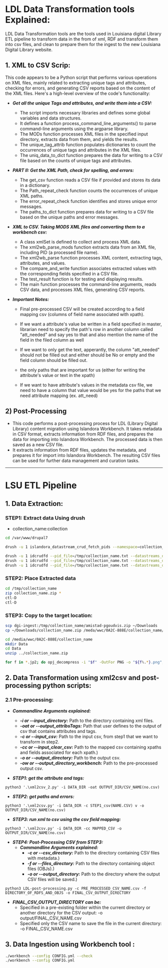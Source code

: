 # LDL Data Transformation tools Explained:
LDL Data Transformation tools are the tools used in Louisiana digital Library ETL pipeline to transform data in the from of xml, RDF and transform them into csv files, and clean to prepare them for the ingest to the new Louisiana Digital Library website.

## 1. XML to CSV Scrip:
This code appears to be a Python script that performs various operations on XML files, mainly related to extracting unique tags and attributes, checking for errors, and generating CSV reports based on the content of the XML files. Here's a high-level overview of the code's functionality: </br>

- ***Get all the unique Tags and attributes, and write them into a CSV:***
    - The script imports necessary libraries and defines some global variables and data structures. </br>
    - It defines a function process_command_line_arguments() to parse command-line arguments using the argparse library.</br>
    - The MODs function processes XML files in the specified input directory, extracts data from them, and yields the results.</br>
    - The unique_tag_attrib function populates dictionaries to count the occurrences of unique tags and attributes in the XML files.</br>
    - The uniq_data_to_dict function prepares the data for writing to a CSV file based on the counts of unique tags and attributes.</br>


- ***PART II: Get the XML Path, check for spelling, and errors:***
    - The get_csv function reads a CSV file if provided and stores its data in a dictionary.</br>
    - The Path_repeat_check function counts the occurrences of unique XML paths.</br>
    - The error_repeat_check function identifies and stores unique error messages.</br>
    - The paths_to_dict function prepares data for writing to a CSV file based on the unique paths and error messages.</br>


- ***XML to CSV. Taking MODS XML files and converting them to a workbench csv:***
    - A class xmlSet is defined to collect and process XML data.</br>
    - The xml2wb_parse_mods function extracts data from an XML file, including PID (a processed file name).</br>
    - The xml2wb_parse function processes XML content, extracting tags, attributes, and values.</br>
    - The compare_and_write function associates extracted values with the corresponding fields specified in a CSV file.</br>
    - The test_result function is for testing and displaying results.</br>
    - The main function processes the command-line arguments, reads CSV data, and processes XML files, generating CSV reports.</br>


- ***Important Notes:***
    - Final pre-processed CSV will be created according to a field mapping csv (columns of field name associated with xpath).

    - If we want a attribute's value be written in a field specified in master, librarian need to specify the path's row in another column called "att_needed" and say yes to that and also mention the name of the field in the filed column as well

    - If we want to only get the text, apperantly, the column "att_needed" should not be filled out and either should be No or empty and the field column should be filled out.

    - the only paths that are important for us (either for writing the attribute's value or text in the xpath)

    - If we want to have attribute's values in the metadata csv file, we need to have a column that value would be yes for the paths that we need attribute mapping (ex. att_need)


## 2) Post-Processing 
- This code performs a post-processing process for LDL (Library Digital Library) content migration using Islandora Workbench. It takes metadata in CSV format, extracts information from RDF files, and prepares the data for importing into Islandora Workbench. The processed data is then saved as a new CSV file.
- It extracts information from RDF files, updates the metadata, and prepares it for import into Islandora Workbench. The resulting CSV files can be used for further data management and curation tasks.</br>

***************

# LSU ETL Pipeline
## 1. Data Extraction:
### STEP1: Extract data Using drush
- collection_name:collection
```sh
cd /var/www/drupal7

drush -u 1 islandora_datastream_crud_fetch_pids --namespace=collection_name --pid_file=/tmp/collection_name.txt

drush -u 1 idcrudfd --pid_file=/tmp/collection_name.txt --datastreams_directory=/tmp/collection_name --dsid=MODS
drush -u 1 idcrudfd --pid_file=/tmp/collection_name.txt --datastreams_directory=/tmp/collection_name --dsid=RELS-EXT
drush -u 1 idcrudfd --pid_file=/tmp/collection_name.txt --datastreams_directory=/tmp/collection_name --dsid=OBJ
```

### STEP2: Place Extracted data
```sh
cd /tmp/collection_name
zip collection_name.zip *
ctl-D
ctl-D
```
### STEP3: Copy to the target location:
```sh
scp dgi-ingest:/tmp/collection_name/amistad-pgoudvis.zip ~/Downloads
cp ~/Downloads/collection_name.zip /meda/wwc/0A2C-888E/collection_name/

cd /media/wwc/0A2C-888E/collection_name
mkdir Data
cd Data
unzip ../collection_name.zip 

for f in *.jp2; do opj_decompress -i "$f" -OutFor PNG -o "${f%.*}.png"; done;
```

## 2. Data Transformation using xml2csv and post-processing python scripts:
### 2.1 Pre-processing:
- ***Commandline Arguments explained:***
  - ***-i or --input_directory:*** Path to the directory containing xml files.
  - ***-oat or --output_attribsTags:*** Path that user defines to the output of csv that contains attributes and tags.
  - ***-c or --input_csv:*** Path to the input csv, from step1 that we want to transform in step2.
  - ***-cc or --input_clear_csv:*** Path to the mapped csv containing xpaths and fields associated for each xpath.)
  - ***-o or --output_directory:*** Path to the output csv.
  - ***-ow or --output_directory_workbench:*** Path to the pre-processed output csv.

- ***STEP1: get the attribute and tags:***

```python3 '.\xml2csv_2.py' -i DATA_DIR -oat OUTPUT_DIR/CSV_NAME(no.csv)```

- ***STEP2: get paths and errors:*** 

```python3 '.\xml2csv.py' -i DATA_DIR -c STEP1_csv(NAME.CSV) v -o OUTPUT_DIR/CSV_NAME(no.csv)```


- ***STEP3: run xml to csv using the csv field mapping:***

```python3 '.\xml2csv.py' -i DATA_DIR -cc MAPPED_CSV -o OUTPUT_DIR/CSV_NAME(no.csv)```


- ***STEP4: Post-Processing CSV from STEP3:***
  - ***Commandline Arguments explained:***
    - ***-c or --csv_directory:*** Path to the directory containing CSV files with metadata.)
    - ***-f or --files_directory:*** Path to the directory containing object files (OBJs).)
    - ***-o or --output_directory:*** Path to the directory where the output CSV files will be saved.)

```python3 LDL-post-processing.py -c PRE_PROCESSED_CSV_NAME.csv -f DIRECTORY_OF_RDFS_AND_OBJS -o FINAL_CSV_OUTPUT_DIRECTORY```

  - ***FINAL_CSV_OUTPUT_DIRECTORY can be:***
    - Specified in a pre-existing folder within the current directory or another directory for the CSV output: -o output/FINAL_CSV_NAME.csv
    - Specified only the CSV name to save the file in the current directory: -o FINAL_CSV_NAME.csv


## 3. Data Ingestion using Workbench tool :
```sh
./workbench --config CONFIG.yml --check
./workbench --config CONFIG.yml 
```





